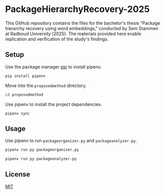 # PackageHierarchyRecovery-2025

This GitHub repository contains the files for the bachelor's thesis "Package hierarchy recovery using word embeddings," conducted by Sem Stammen at Radboud University (2025). The materials provided here enable replication and verification of the study's findings.

## Setup

Use the package manager [pip](https://pip.pypa.io/en/stable/) to install pipenv.

```bash
pip install pipenv
```

Move into the `proposedmethod` directory.

```bash
cd proposedmethod
```

Use pipenv to install the project dependencies.

```
pipenv sync
```

## Usage
Use pipenv to run `packageorganizer.py` and `packageanalyzer.py`.

```python
pipenv run py packageorganizer.py
```

```python
pipenv run py packageanalyzer.py
```


## License

[MIT](https://choosealicense.com/licenses/mit/)